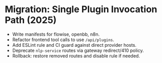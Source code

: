 # Migration: Single Plugin Invocation Path (2025)

- Write manifests for flowise, openbb, n8n.
- Refactor frontend tool calls to use `/api/plugins`.
- Add ESLint rule and CI guard against direct provider hosts.
- Deprecate `nlp-service` routes via gateway redirect/410 policy.
- Rollback: restore removed routes and disable rule if needed.
